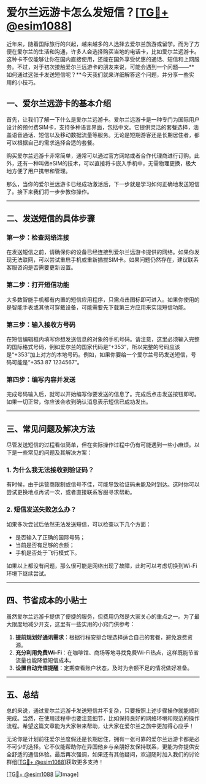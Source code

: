 # 爱尔兰远游卡怎么发短信？[[TG💪+ @esim1088](https://t.me/s/esim1088)]

近年来，随着国际旅行的兴起，越来越多的人选择去爱尔兰旅游或留学。而为了方便在爱尔兰的生活和沟通，许多人会选择购买当地的电话卡，比如爱尔兰远游卡。这种卡不仅能够让你在国内直接使用，还能在国外享受优惠的通话、短信和上网服务。不过，对于初次接触爱尔兰远游卡的朋友来说，可能会遇到一个问题——**如何通过这张卡发送短信呢？**今天我们就来详细解答这个问题，并分享一些实用的小技巧。

## 一、爱尔兰远游卡的基本介绍

首先，让我们了解一下什么是爱尔兰远游卡。爱尔兰远游卡是一种专门为国际用户设计的预付费SIM卡，支持多种语言界面，包括中文。它提供灵活的套餐选择，涵盖语音通话、短信以及移动数据流量等服务。无论是短期游客还是长期居住者，都可以根据自己的需求选择合适的套餐。

购买爱尔兰远游卡非常简单，通常可以通过官方网站或者合作代理商进行订购。此外，还有一种叫做eSIM的技术，可以直接将卡嵌入手机中，无需物理更换，极大地方便了用户携带和管理。

那么，当你的爱尔兰远游卡已经成功激活后，下一步就是学习如何正确地发送短信了。接下来我们将一步步教你操作。

---

## 二、发送短信的具体步骤

### 第一步：检查网络连接
在发送短信之前，请确保你的设备已经连接到爱尔兰远游卡提供的网络。如果你发现无法联网，可以尝试重启手机或重新插拔SIM卡。如果问题仍然存在，建议联系客服咨询是否需要更新设置。

### 第二步：打开短信功能
大多数智能手机都有内置的短信应用程序，只需点击图标即可进入。如果你使用的是智能手表或其他可穿戴设备，可能需要先下载第三方应用来实现短信功能。

### 第三步：输入接收方号码
在短信编辑框内填写你想发送信息的对象的手机号码。请注意，这里必须输入完整的国际格式号码，例如爱尔兰的国家代码是“+353”，所以完整的号码应该是“+353”加上对方的本地号码。例如，如果你要给一个爱尔兰号码发送短信，号码可能是“+353 87 1234567”。

### 第四步：编写内容并发送
完成号码输入后，就可以开始编写你要发送的信息了。完成后点击发送按钮即可。如果一切正常，你应该会收到确认消息表示短信已成功发出。

---

## 三、常见问题及解决方法

尽管发送短信的过程看似简单，但在实际操作过程中仍有可能遇到一些小麻烦。以下是一些常见的问题及其解决方案：

### 1. 为什么我无法接收到验证码？
有时候，由于运营商限制或信号不佳，可能导致验证码未能及时到达。这时你可以尝试更换地点再试一次，或者直接联系客服寻求帮助。

### 2. 短信发送失败怎么办？
如果多次尝试后依然无法发送短信，可以检查以下几个方面：
- 是否输入了正确的国际号码；
- 当前是否有足够的余额；
- 手机是否处于飞行模式下。

如果以上都没有问题，那么很可能是网络出现了故障，此时可以考虑切换到Wi-Fi环境下继续尝试。

---

## 四、节省成本的小贴士

虽然爱尔兰远游卡提供了便捷的服务，但费用仍然是大家关心的重点之一。为了最大限度地减少开支，这里有一些实用的小窍门供参考：

1. **提前规划好通讯需求**：根据行程安排合理选择适合自己的套餐，避免浪费资源。
2. **充分利用免费Wi-Fi**：在咖啡馆、商场等地寻找免费Wi-Fi热点，这样既能节省流量也能降低短信成本。
3. **设置自动充值提醒**：定期查看账户状态，及时为余额不足的情况做好准备。

---

## 五、总结

总的来说，通过爱尔兰远游卡发送短信并不复杂，只要按照上述步骤操作就能顺利完成。当然，在使用过程中也要注意细节，比如保持良好的网络环境和规范的操作流程。希望这篇文章能为大家带来帮助，让大家在爱尔兰之旅中更加得心应手！

无论你是计划前往爱尔兰度假还是长期居住，拥有一张可靠的爱尔兰远游卡都是必不可少的选择。它不仅能帮助你在异国他乡与亲朋好友保持联系，更能为你提供安全舒适的通信体验。最后再次强调，如果还有其他疑问，欢迎随时加入我们的讨论群组[[TG💪+ @esim1088](https://t.me/s/esim1088)]获取更多支持！

[[TG💪+ @esim1088](https://t.me/s/esim1088) ![Image](https://i.postimg.cc/4NQfJmqS/Snipaste-2025-05-13-00-14-12.png)]